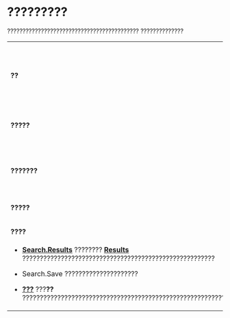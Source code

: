 
# ?????????

??????????????????????????????????????????? ??????????????


|||||
|:-----|:-----|:-----|:-----|
||**[Application.AdvancedSearch](7b433d8b-08b9-dff1-b854-287d76b47a90.md)**|**[Explorer.Search](d4dc7ae5-c24f-90df-f52e-e0b73293e25d.md)**|**[Search.GetTable](3aba6b77-73a3-9620-9c18-b2e03c7b63bc.md)**|
|**??**|??????????????????????????????????????????????|???????????? ???????????????????????? Outlook ????? ???????????????????????????????|???  **Application.AdvancedSearch** ?????? ( **[Table](0affaafd-93fe-227a-acee-e09a86cadc20.md)** ??) ?????????????????????????????? ??????????????????????|
|**?????**|??????????????????????| _SearchAllItems_ ????????????????? _SearchAllItems_ ? True ???????????? ( **[Explorer.CurrentFolder](75e7f120-28df-0c3b-ec05-bd880621141b.md)** ? **[DefaultItemType](5a08d9aa-6bb7-0917-6d46-cb27cd03dace.md)** ???????????) ???????????????????????????????????????] ????? ????????????????????????????? _SearchAllItems_ ? False ???????????? **Explorer.CurrentFolder** ???????????????????|** **[Search](226a5d49-3caf-90dd-725c-265404d1939f.md)**** ?????????? **Application.AdvancedSearch** ??????????? **Search.GetTable** ??????????????????????? **Application.AdvancedSearch** ???????????|
|**???????**|DAV Searching and Locating (DASL) ??????????|Outlook ???????? ?????????????????????????????????????????????????? 1 ????????????????????|????????? **Search.GetTable** ?????????????????????????? **Application.AdvancedSearch** ?????? ????????????|
|**?????**|???????????????????? **[AdvancedSearchComplete](4f33ad44-20a3-62cd-aa1b-db74581ebb3c.md)** ???????????|???????????????????????????|????????????  **Application.AdvancedSearch** ???????????? **Search.GetTable** ?????????????|
|**????**|???????????????????????
<ul xmlns:xlink="http://www.w3.org/1999/xlink" xmlns:mtps="http://msdn2.microsoft.com/mtps" xmlns:MSHelp="http://msdn.microsoft.com/mshelp" xmlns:mshelp="http://msdn.microsoft.com/mshelp" xmlns:ddue="http://ddue.schemas.microsoft.com/authoring/2003/5" xmlns:msxsl="urn:schemas-microsoft-com:xslt"><li><p><span id="tgt23" sentenceId="41af4bd6da41c2128f13533ceb8f678a" class="tgtSentence"><b><a href="405166fa-d0bc-33d2-f4aa-908fb821edd6.htm">Search.Results</a></b>     ???????? <b><a href="59057f6f-8f6d-eed0-c945-240b9593b7ea.htm">Results</a></b>  ???????????????????????????????????????????????????????</span></p></li><li><p><span id="tgt24" sentenceId="35e8c280d926e3cfda3cd4a52e298613" class="tgtSentence">Search.Save ?????????????????????</span></p></li><li><p><span id="tgt25" sentenceId="7b31cb7648fc6533c5cee4cc4ea68b46" class="tgtSentence"><b><a href="3aba6b77-73a3-9620-9c18-b2e03c7b63bc.htm">???</a></b>    ???<b>??</b> ???????????????????????????????????????????????????????????????????????????????</span></p></li></ul>|????????????????????????????????????????????????????????????? **[Explorer.ClearSearch](644b6012-0b87-b4cb-6104-6f05b5c4dcc5.md)** ????????|?????  **Table** ????????????????? **Application.AdvancedSearch** ??????????????????????????? **Table** ??????????????????????????????????????????????????????????????????????????????????????????? **[Columns.Add](d438cfeb-629f-4234-6f4f-ffa086ef9a41.md)** ?????????? **Table** ??????????????????????? 1 ??????????? ID ?????? **[GetItemFromID](f2abff80-4c04-998b-654b-28600424a16f.md)** ????????? ????????????????? **Body** ? **AutoResolvedWinner** ??????????????? **Table** ???????????????????????? ????????????????????|



